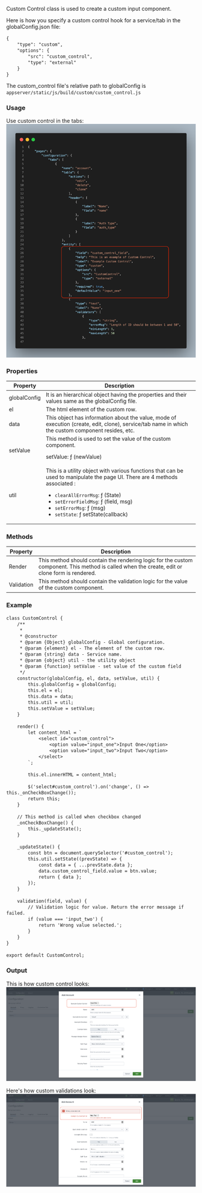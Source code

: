 Custom Control class is used to create a custom input component.

Here is how you specify a custom control hook for a service/tab in the globalConfig.json file:
```
{
    "type": "custom",
    "options": {
        "src": "custom_control",
        "type": "external"
    }
}
```
The custom_control file's relative path to globalConfig is `appserver/static/js/build/custom/custom_control.js`

### Usage

Use custom control in the tabs:
![image](../images/Custom_Control_GlobalConfig.png)

### Properties

| Property          | Description |
| ----------------- | ----------- |
| globalConfig      | It is an hierarchical object having the properties and their values same as the globalConfig file. |
| el                | The html element of the custom row. |
| data              | This object has information about the value, mode of execution (create, edit, clone), service/tab name in which the custom component resides, etc. |
| setValue          | This method is used to set the value of the custom component. <p>setValue: ƒ (newValue)</p> |
| util              | This is a utility object with various functions that can be used to manipulate the page UI. There are 4 methods associated : <ul><li>`clearAllErrorMsg`: ƒ (State)</li><li>`setErrorFieldMsg`: ƒ (field, msg)</li><li>`setErrorMsg`: ƒ (msg)</li><li>`setState`: ƒ setState(callback)</li></ul>|

### Methods

| Property          | Description |
| ----------------- | ----------- |
| Render            | This method should contain the rendering logic for the custom component. This method is called when the create, edit or clone form is rendered. |
| Validation        | This method should contain the validation logic for the value of the custom component. |

### Example

```
class CustomControl {
    /**
     *
     * @constructor
     * @param {Object} globalConfig - Global configuration.
     * @param {element} el - The element of the custom row.
     * @param {string} data - Service name.
     * @param {object} util - the utility object
     * @param {function} setValue - set value of the custom field
     */
    constructor(globalConfig, el, data, setValue, util) {
        this.globalConfig = globalConfig;
        this.el = el;
        this.data = data;
        this.util = util;
        this.setValue = setValue;
    }

    render() {
        let content_html = `
            <select id="custom_control">
                <option value="input_one">Input One</option>
                <option value="input_two">Input Two</option>
            </select>
        `;

        this.el.innerHTML = content_html;

        $('select#custom_control').on('change', () => this._onCheckBoxChange());
        return this;
    }

    // This method is called when checkbox changed
    _onCheckBoxChange() {
        this._updateState();
    }

    _updateState() {
        const btn = document.querySelector('#custom_control');
        this.util.setState((prevState) => {
            const data = { ...prevState.data };
            data.custom_control_field.value = btn.value;
            return { data };
        });
    }

    validation(field, value) {
        // Validation logic for value. Return the error message if failed.
        if (value === 'input_two') {
            return 'Wrong value selected.';
        }
    }
}

export default CustomControl;
```

### Output

This is how custom control looks:
![image](../images/Custom_Control_Output.png)

Here's how custom validations look:
![image](../images/Custom_Control_Validations.png)
